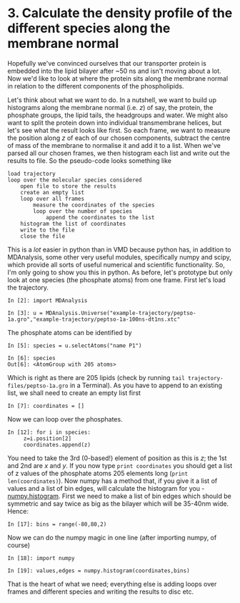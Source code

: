 # 3. Calculate the density profile of the different species along the membrane normal

Hopefully we've convinced ourselves that our transporter protein is embedded into the lipid bilayer after ~50 ns and isn't moving about a lot. Now we'd like to look at where the protein sits along the membrane normal in relation to the different components of the phospholipids. 

Let's think about what we want to do. In a nutshell, we want to build up histograms along the membrane normal (i.e. $z$) of say, the protein, the phosphate groups, the lipid tails, the headgroups and water. We might also want to split the protein down into individual transmembrane helices, but let's see what the result looks like first. So each frame, we want to measure the position along *z* of each of our chosen components, subtract the centre of mass of the membrane to normalise it and add it to a list. When we've parsed all our chosen frames, we then histogram each list and write out the results to file. So the pseudo-code looks something like

	load trajectory
	loop over the molecular species considered  
		open file to store the results
		create an empty list
		loop over all frames
			measure the coordinates of the species
			loop over the number of species
				append the coordinates to the list
		histogram the list of coordinates
		write to the file
		close the file	

This is a *lot* easier in python than in VMD because python has, in addition to MDAnalysis, some other very useful modules, specifically numpy and scipy, which provide all sorts of useful numerical and scientific functionality. So, I'm only going to show you this in python. As before, let's prototype but only look at one species (the phosphate atoms) from one frame. First let's load the trajectory.

	In [2]: import MDAnalysis
	
	In [3]: u = MDAnalysis.Universe("example-trajectory/peptso-1a.gro","example-trajectory/peptso-1a-100ns-dt1ns.xtc"

The phosphate atoms can be identified by

	In [5]: species = u.selectAtoms("name P1")

	In [6]: species
	Out[6]: <AtomGroup with 205 atoms>

Which is right as there are 205 lipids (check by running `tail trajectory-files/peptso-1a.gro` in a Terminal). As you have to append to an existing list, we shall need to create an empty list first

	In [7]: coordinates = [] 

Now we can loop over the phosphates.

	In [12]: for i in species:
	     z=i.position[2]
	     coordinates.append(z)

You need to take the 3rd (0-based!) element of position as this is *z*; the 1st and 2nd are *x* and *y*. If you now type `print coordinates` you should get a list of z values of the phosphate atoms 205 elements long (`print len(coordinates)`). Now numpy has a method that, if you give it a list of values and a list of bin edges, will calculate the histogram for you - [numpy.histogram](http://docs.scipy.org/doc/numpy/reference/generated/numpy.histogram.html). First we need to make a list of bin edges which should be symmetric and say twice as big as the bilayer which will be 35-40nm wide. Hence:

	In [17]: bins = range(-80,80,2)

Now we can do the numpy magic in one line (after importing numpy, of course)

	In [18]: import numpy

	In [19]: values,edges = numpy.histogram(coordinates,bins)

That is the heart of what we need; everything else is adding loops over frames and different species and writing the results to disc etc.		